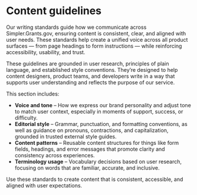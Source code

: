 # Content guidelines

Our writing standards guide how we communicate across Simpler.Grants.gov, ensuring content is consistent, clear, and aligned with user needs. These standards help create a unified voice across all product surfaces — from page headings to form instructions — while reinforcing accessibility, usability, and trust.

These guidelines are grounded in user research, principles of plain language, and established style conventions. They’re designed to help content designers, product teams, and developers write in a way that supports user understanding and reflects the purpose of our service.

This section includes:

* **Voice and tone** – How we express our brand personality and adjust tone to match user context, especially in moments of support, success, or difficulty.
* **Editorial style** – Grammar, punctuation, and formatting conventions, as well as guidance on pronouns, contractions, and capitalization, grounded in trusted external style guides.
* **Content patterns** – Reusable content structures for things like form fields, headings, and error messages that promote clarity and consistency across experiences.
* **Terminology usage** – Vocabulary decisions based on user research, focusing on words that are familiar, accurate, and inclusive.

Use these standards to create content that is consistent, accessible, and aligned with user expectations.
